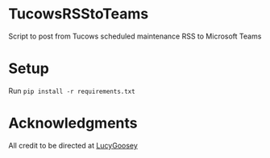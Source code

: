 # TucowsRSStoTeams

Script to post from Tucows scheduled maintenance RSS to Microsoft Teams

# Setup

Run `pip install -r requirements.txt`

# Acknowledgments

All credit to be directed at [LucyGoosey](https://github.com/LucyGoosey/)
